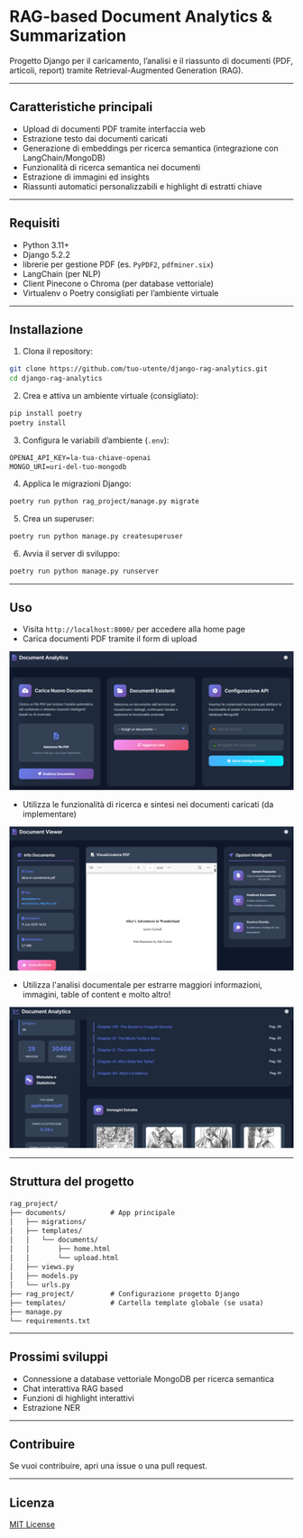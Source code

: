 # RAG-based Document Analytics & Summarization

Progetto Django per il caricamento, l’analisi e il riassunto di documenti (PDF, articoli, report) tramite Retrieval-Augmented Generation (RAG).

---

## Caratteristiche principali

* Upload di documenti PDF tramite interfaccia web
* Estrazione testo dai documenti caricati
* Generazione di embeddings per ricerca semantica (integrazione con LangChain/MongoDB)
* Funzionalità di ricerca semantica nei documenti
* Estrazione di immagini ed insights
* Riassunti automatici personalizzabili e highlight di estratti chiave

---

## Requisiti

* Python 3.11+
* Django 5.2.2
* librerie per gestione PDF (es. `PyPDF2`, `pdfminer.six`)
* LangChain (per NLP)
* Client Pinecone o Chroma (per database vettoriale)
* Virtualenv o Poetry consigliati per l’ambiente virtuale

---

## Installazione

1. Clona il repository:

```bash
git clone https://github.com/tuo-utente/django-rag-analytics.git
cd django-rag-analytics
```

2. Crea e attiva un ambiente virtuale (consigliato):

```bash
pip install poetry
poetry install
```

3. Configura le variabili d’ambiente (`.env`):

```
OPENAI_API_KEY=la-tua-chiave-openai
MONGO_URI=uri-del-tuo-mongodb
```

4. Applica le migrazioni Django:

```bash
poetry run python rag_project/manage.py migrate
```

5. Crea un superuser:

```bash
poetry run python manage.py createsuperuser
```

6. Avvia il server di sviluppo:

```bash
poetry run python manage.py runserver
```

---

## Uso

* Visita `http://localhost:8000/` per accedere alla home page
* Carica documenti PDF tramite il form di upload

![alt text](./readme_media/home.png)

* Utilizza le funzionalità di ricerca e sintesi nei documenti caricati (da implementare)

![alt text](./readme_media/document.png)

* Utilizza l'analisi documentale per estrarre maggiori informazioni, immagini, table of content e molto altro!

![alt text](./readme_media/analytics.png)

---

## Struttura del progetto

```
rag_project/
├── documents/           # App principale
│   ├── migrations/
│   ├── templates/
│   │   └── documents/
│   │       ├── home.html
│   │       └── upload.html
│   ├── views.py
│   ├── models.py
│   └── urls.py
├── rag_project/         # Configurazione progetto Django
├── templates/           # Cartella template globale (se usata)
├── manage.py
└── requirements.txt
```

---

## Prossimi sviluppi

* Connessione a database vettoriale MongoDB per ricerca semantica
* Chat interattiva RAG based
* Funzioni di highlight interattivi
* Estrazione NER

---

## Contribuire

Se vuoi contribuire, apri una issue o una pull request.

---

## Licenza

[MIT License](LICENSE)
